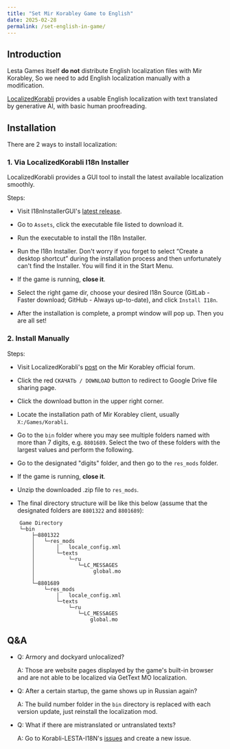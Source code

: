 ```yaml
---
title: "Set Mir Korabley Game to English"
date: 2025-02-28
permalink: /set-english-in-game/
---
```


## Introduction

Lesta Games itself **do not** distribute English localization files with Mir Korabley, So we need to add English localization manually with a modification.

[LocalizedKorabli](https://github.com/LocalizedKorabli) provides a usable English localization with text translated by generative AI, with basic human proofreading.

## Installation

There are 2 ways to install localization:

### 1. Via LocalizedKorabli I18n Installer

LocalizedKorabli provides a GUI tool to install the latest available localization smoothly.

Steps:

- Visit I18nInstallerGUI's [latest release](https://github.com/LocalizedKorabli/I18nInstallerGUI).

- Go to `Assets`, click the executable file listed to download it.

- Run the executable to install the I18n Installer.

- Run the I18n Installer. Don't worry if you forget to select “Create a desktop shortcut” during the installation process and then unfortunately can't find the Installer. You will find it in the Start Menu.

- If the game is running, **close it**.

- Select the right game dir, choose your desired I18n Source (GitLab - Faster download; GitHub - Always up-to-date), and click `Install I18n`.

- After the installation is complete, a prompt window will pop up. Then you are all set!

### 2. Install Manually

Steps:

- Visit LocalizedKorabli's [post](https://forum.korabli.su/topic/163517-) on the Mir Korabley official forum.

- Click the red `СКАЧАТЬ / DOWNLOAD` button to redirect to Google Drive file sharing page.

- Click the download button in the upper right corner.

- Locate the installation path of Mir Korabley client, usually `X:/Games/Korabli`.

- Go to the `bin` folder where you may see multiple folders named with more than 7 digits, e.g. `8801689`. Select the two of these folders with the largest values and perform the following.

- Go to the designated "digits" folder, and then go to the `res_mods` folder.

- If the game is running, **close it**.

- Unzip the downloaded .zip file to `res_mods`.

- The final directory structure will be like this below (assume that the designated folders are `8801322` and `8801689`):

```
    Game Directory
    └─bin
        ├─8801322
        │   └─res_mods
        │       │   locale_config.xml
        │       └─texts
        │           └─ru
        │              └─LC_MESSAGES
        │                   global.mo
        │
        └─8801689
            └─res_mods
                │   locale_config.xml
                └─texts
                    └─ru
                       └─LC_MESSAGES
                           global.mo
```

## Q&A

- Q: Armory and dockyard unlocalized?

  A: Those are website pages displayed by the game's built-in browser and are not able to be localized via GetText MO localization.
  
- Q: After a certain startup, the game shows up in Russian again?

  A: The build number folder in the `bin` directory is replaced with each version update, just reinstall the localization mod.

- Q: What if there are mistranslated or untranslated texts?

  A: Go to Korabli-LESTA-I18N's [issues](https://github.com/LocalizedKorabli/Korabli-LESTA-I18N/issues) and create a new issue.